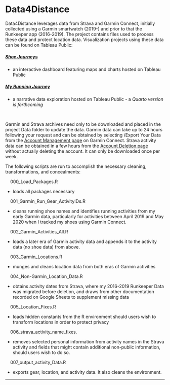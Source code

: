 # Data4Distance

Data4Distance leverages data from Strava and Garmin Connect, initially collected using a Garmin smartwatch (2019-) and prior to that the Runkeeper app (2016-2019). The project contains files used to process these data and protect location data. Visualization projects using these data can be found on Tableau Public:

##### [Shoe Journeys](https://public.tableau.com/app/profile/datadventures/viz/Shoejourneys/Shoebiographies)

-   an interactive dashboard featuring maps and charts hosted on Tableau Public


##### [My Running Journey](https://public.tableau.com/app/profile/datadventures/viz/MyRunningJourney/Thebeginningofthejourney)

-   a narrative data exploration hosted on Tableau Public - a *Quarto version is forthcoming*
<br>

Garmin and Strava archives need only to be downloaded and placed in the project Data folder to update the data. Garmin data can take up to 24 hours following your request and can be obtained by selecting /Export Your Data from the [Account Management page](https://www.garmin.com/en-US/account/datamanagement/) on Garmin Connect. Strava activity data can be obtained in a few hours from the [Account Deletion page](https://www.strava.com/athlete/delete_your_account) without actually deleting the account. It can only be downloaded once per week.

The following scripts are run to accomplish the necessary cleaning, transformations, and concealments:

&nbsp; &nbsp; 000_Load_Packages.R

  - loads all packages necessary

&nbsp; &nbsp; 001_Garmin_Run_Gear_ActivityIDs.R  

  - cleans running shoe names and identifies running activities from my early Garmin data, particularly for activities between April 2019 and May 2020 when I tracked my shoes using Garmin Connect.

&nbsp; &nbsp; 002_Garmin_Activities_All.R  

  - loads a later era of Garmin activity data and appends it to the activity data (no shoe data) from above.

&nbsp; &nbsp; 003_Garmin_Locations.R  

  - munges and cleans location data from both eras of Garmin activities

&nbsp; &nbsp; 004_Non-Garmin_Location_Data.R  

  - obtains activity dates from Strava, where my 2016-2019 Runkeeper Data was migrated before deletion, and draws from other documentation recorded on Google Sheets to supplement missing data

&nbsp; &nbsp; 005_Location_Fixes.R  

  - loads hidden constants from the R environment should users wish to transform locations in order to protect privacy

&nbsp; &nbsp; 006_strava_activity_name_fixes.  

  - removes selected personal information from activity names in the Strava activity and fields that might contain additional non-public information, should users wish to do so.

&nbsp; &nbsp; 007_output_activity_Data.R  

  - exports gear, location, and activity data. It also cleans the environment.

------------------------------------------------------------------------
